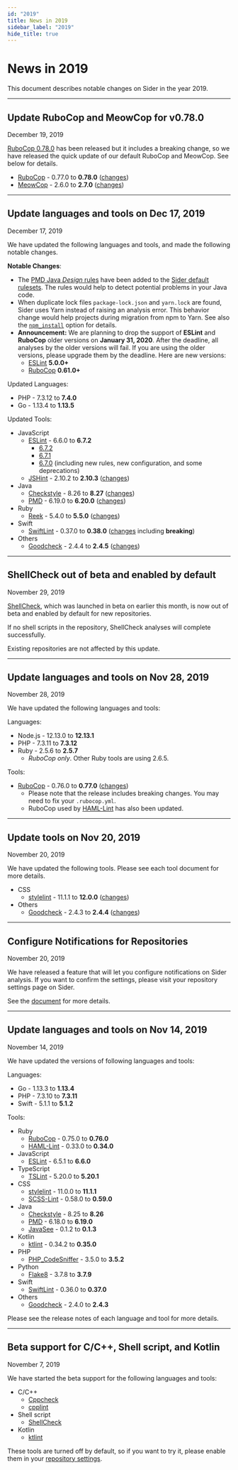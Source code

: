 ```yaml
---
id: "2019"
title: News in 2019
sidebar_label: "2019"
hide_title: true
---
```


# News in 2019

This document describes notable changes on Sider in the year 2019.

---

## Update RuboCop and MeowCop for v0.78.0

<time class="news-date" datetime="2019-12-19">December 19, 2019</time>

[RuboCop 0.78.0](https://github.com/rubocop-hq/rubocop/releases/tag/v0.78.0) has been released but it includes a breaking change,
so we have released the quick update of our default RuboCop and MeowCop.
See below for details.

- [RuboCop](../tools/ruby/rubocop.md) - 0.77.0 to **0.78.0** ([changes](https://github.com/rubocop-hq/rubocop/releases/tag/v0.78.0))
- [MeowCop](../tools/ruby/rubocop.md#default-configuration-for-rubocop) - 2.6.0 to **2.7.0** ([changes](https://github.com/sider/meowcop/releases/tag/v2.7.0))

---

## Update languages and tools on Dec 17, 2019

<time class="news-date" datetime="2019-12-17">December 17, 2019</time>

We have updated the following languages and tools, and made the following notable changes.

**Notable Changes**:

- The [PMD Java _Design_ rules](https://pmd.github.io/latest/pmd_rules_java_design.html) have been added to the [Sider default rulesets](../tools/java/pmd.md#rulesets).
  The rules would help to detect potential problems in your Java code.
- When duplicate lock files `package-lock.json` and `yarn.lock` are found, Sider uses Yarn instead of raising an analysis error.
  This behavior change would help projects during migration from npm to Yarn.
  See also the [`npm_install`](../getting-started/custom-configuration.md#linteranalyzer_idnpm_install) option for details.
- **Announcement:** We are planning to drop the support of **ESLint** and **RuboCop** older versions on **January 31, 2020**.
  After the deadline, all analyses by the older versions will fail. If you are using the older versions, please upgrade them by the deadline. Here are new versions:
  - [ESLint](../tools/javascript/eslint.md) **5.0.0+**
  - [RuboCop](../tools/ruby/rubocop.md) **0.61.0+**

Updated Languages:

- PHP - 7.3.12 to **7.4.0**
- Go - 1.13.4 to **1.13.5**

Updated Tools:

- JavaScript
  - [ESLint](../tools/javascript/eslint.md) - 6.6.0 to **6.7.2**
    - [6.7.2](https://eslint.org/blog/2019/11/eslint-v6.7.2-released)
    - [6.7.1](https://eslint.org/blog/2019/11/eslint-v6.7.1-released)
    - [6.7.0](https://eslint.org/blog/2019/11/eslint-v6.7.0-released) (including new rules, new configuration, and some deprecations)
  - [JSHint](../tools/javascript/jshint.md) - 2.10.2 to **2.10.3** ([changes](https://github.com/jshint/jshint/releases/tag/2.10.3))
- Java
  - [Checkstyle](../tools/java/checkstyle.md) - 8.26 to **8.27** ([changes](https://checkstyle.org/releasenotes.html#Release_8.27))
  - [PMD](../tools/java/pmd.md) - 6.19.0 to **6.20.0** ([changes](https://pmd.github.io/pmd-6.20.0/pmd_release_notes.html))
- Ruby
  - [Reek](../tools/ruby/reek.md) - 5.4.0 to **5.5.0** ([changes](https://github.com/troessner/reek/blob/v5.5.0/CHANGELOG.md#550-2019-11-13))
- Swift
  - [SwiftLint](../tools/swift/swiftlint.md) - 0.37.0 to **0.38.0** ([changes](https://github.com/realm/SwiftLint/releases/tag/0.38.0) including **breaking**)
- Others
  - [Goodcheck](../tools/others/goodcheck.md) - 2.4.4 to **2.4.5** ([changes](https://github.com/sider/goodcheck/blob/v2.4.5/CHANGELOG.md#245-2019-12-13))

---

## ShellCheck out of beta and enabled by default

<time class="news-date" datetime="2019-11-29">November 29, 2019</time>

[ShellCheck](../tools/shellscript/shellcheck.md), which was launched in beta on earlier this month,
is now out of beta and enabled by default for new repositories.

If no shell scripts in the repository, ShellCheck analyses will complete successfully.

Existing repositories are not affected by this update.

---

## Update languages and tools on Nov 28, 2019

<time class="news-date" datetime="2019-11-28">November 28, 2019</time>

We have updated the following languages and tools:

Languages:

- Node.js - 12.13.0 to **12.13.1**
- PHP - 7.3.11 to **7.3.12**
- Ruby - 2.5.6 to **2.5.7**
  - _RuboCop only_. Other Ruby tools are using 2.6.5.

Tools:

- [RuboCop](../tools/ruby/rubocop.md) - 0.76.0 to **0.77.0** ([changes](https://github.com/rubocop-hq/rubocop/releases/tag/v0.77.0))
  - Please note that the release includes breaking changes. You may need to fix your `.rubocop.yml`.
  - RuboCop used by [HAML-Lint](../tools/ruby/haml-lint.md) has also been updated.

---

## Update tools on Nov 20, 2019

<time class="news-date" datetime="2019-11-20">November 20, 2019</time>

We have updated the following tools. Please see each tool document for more details.

- CSS
  - [stylelint](../tools/css/stylelint.md) - 11.1.1 to **12.0.0** ([changes](https://github.com/stylelint/stylelint/releases/tag/12.0.0))
- Others
  - [Goodcheck](../tools/others/goodcheck.md) - 2.4.3 to **2.4.4** ([changes](https://github.com/sider/goodcheck/releases/tag/v2.4.4))

---

## Configure Notifications for Repositories

<time class="news-date" datetime="2019-11-20">November 20, 2019</time>

We have released a feature that will let you configure notifications on Sider analysis.
If you want to confirm the settings, please visit your repository settings page on Sider.

See the [document](../getting-started/repository-settings.md#notifications) for more details.

---

## Update languages and tools on Nov 14, 2019

<time class="news-date" datetime="2019-11-14">November 14, 2019</time>

We have updated the versions of following languages and tools:

Languages:

- Go - 1.13.3 to **1.13.4**
- PHP - 7.3.10 to **7.3.11**
- Swift - 5.1.1 to **5.1.2**

Tools:

- Ruby
  - [RuboCop](../tools/ruby/rubocop.md) - 0.75.0 to **0.76.0**
  - [HAML-Lint](../tools/ruby/haml-lint.md) - 0.33.0 to **0.34.0**
- JavaScript
  - [ESLint](../tools/javascript/eslint.md) - 6.5.1 to **6.6.0**
- TypeScript
  - [TSLint](../tools/javascript/tslint.md) - 5.20.0 to **5.20.1**
- CSS
  - [stylelint](../tools/css/stylelint.md) - 11.0.0 to **11.1.1**
  - [SCSS-Lint](../tools/css/scss-lint.md) - 0.58.0 to **0.59.0**
- Java
  - [Checkstyle](../tools/java/checkstyle.md) - 8.25 to **8.26**
  - [PMD](../tools/java/pmd.md) - 6.18.0 to **6.19.0**
  - [JavaSee](../tools/java/javasee.md) - 0.1.2 to **0.1.3**
- Kotlin
  - [ktlint](../tools/kotlin/ktlint.md) - 0.34.2 to **0.35.0**
- PHP
  - [PHP_CodeSniffer](../tools/php/code-sniffer.md) - 3.5.0 to **3.5.2**
- Python
  - [Flake8](../tools/python/flake8.md) - 3.7.8 to **3.7.9**
- Swift
  - [SwiftLint](../tools/swift/swiftlint.md) - 0.36.0 to **0.37.0**
- Others
  - [Goodcheck](../tools/others/goodcheck.md) - 2.4.0 to **2.4.3**

Please see the release notes of each language and tool for more details.

---

## Beta support for C/C++, Shell script, and Kotlin

<time class="news-date" datetime="2019-11-07">November 7, 2019</time>

We have started the beta support for the following languages and tools:

- C/C++
  - [Cppcheck](../tools/cplusplus/cppcheck.md)
  - [cpplint](../tools/cplusplus/cpplint.md)
- Shell script
  - [ShellCheck](../tools/shellscript/shellcheck.md)
- Kotlin
  - [ktlint](../tools/kotlin/ktlint.md)

These tools are turned off by default, so if you want to try it, please enable them in your [repository settings](../getting-started/repository-settings.md).
